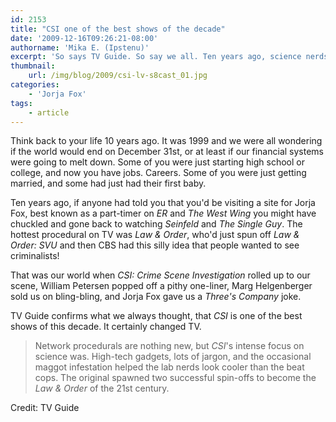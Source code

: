 ```yaml
---
id: 2153
title: "CSI one of the best shows of the decade"
date: '2009-12-16T09:26:21-08:00'
authorname: 'Mika E. (Ipstenu)'
excerpt: 'So says TV Guide. So say we all. Ten years ago, science nerds would have been the sidekicks.  Today they''re the heroes.'
thumbnail:
    url: /img/blog/2009/csi-lv-s8cast_01.jpg
categories:
    - 'Jorja Fox'
tags:
    - article
---
```


Think back to your life 10 years ago.  It was 1999 and we were all wondering if the world would end on December 31st, or at least if our financial systems were going to melt down.  Some of you were just starting high school or college, and now you have jobs. Careers.  Some of you were just getting married, and some had just had their first baby.

Ten years ago, if anyone had told you that you'd be visiting a site for Jorja Fox, best known as a part-timer on _ER_ and _The West Wing_ you might have chuckled and gone back to watching _Seinfeld_ and _The Single Guy_.  The hottest procedural on TV was _Law & Order_, who'd just spun off _Law & Order: SVU_ and then CBS had this silly idea that people wanted to see criminalists!

That was our world when _CSI: Crime Scene Investigation_ rolled up to our scene, William Petersen popped off a pithy one-liner, Marg Helgenberger sold us on bling-bling, and Jorja Fox gave us a _Three's Company_ joke.

TV Guide confirms what we always thought, that _CSI_ is one of the best shows of this decade.  It certainly changed TV.

> Network procedurals are nothing new, but _CSI_'s intense focus on science was. High-tech gadgets, lots of jargon, and the occasional maggot infestation helped the lab nerds look cooler than the beat cops. The original spawned two successful spin-offs to become the _Law & Order_ of the 21st century.

Credit: TV Guide
